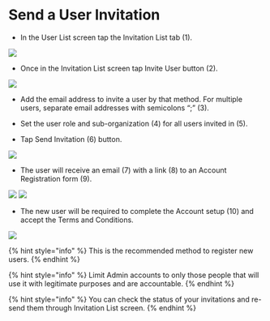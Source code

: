 # Send a User Invitation

- In the User List screen tap the Invitation List tab (1).

![](https://user-images.githubusercontent.com/105650529/170709393-0cdf7e2a-6b45-42d0-a760-846b6e5a16ca.jpg)

- Once in the Invitation List screen tap Invite User button (2).

![](https://user-images.githubusercontent.com/105650529/170709403-54362fca-8ea2-41c0-80e6-73ed160b64e7.jpg)

- Add the email address to invite a user by that method. For multiple users, separate email addresses with semicolons “;” (3).

- Set the user role and sub-organization (4) for all users invited in (5).

- Tap Send Invitation (6) button.

![](https://user-images.githubusercontent.com/105650529/170709410-9ed108ba-6016-48d9-aa03-6b39f592119d.jpg)

- The user will receive an email (7) with a link (8) to an Account Registration form (9).

![](https://user-images.githubusercontent.com/105650529/170709427-f8cafe5b-3a4a-4b07-a2aa-e6015f913a39.jpg)
![](https://user-images.githubusercontent.com/105650529/170709439-3c0ecb47-8226-4375-9377-c8ea68aef581.jpg)

- The new user will be required to complete the Account setup (10) and accept the Terms and Conditions.

![](https://user-images.githubusercontent.com/105650529/170709462-df41d186-35b2-40dd-9137-031da2aaaea9.jpg)

{% hint style="info" %} This is the recommended method to register new users. {% endhint %}

{% hint style="info" %} Limit Admin accounts to only those people that will use it with legitimate purposes and are accountable. {% endhint %}

{% hint style="info" %} You can check the status of your invitations and re-send them through Invitation List screen. {% endhint %}


